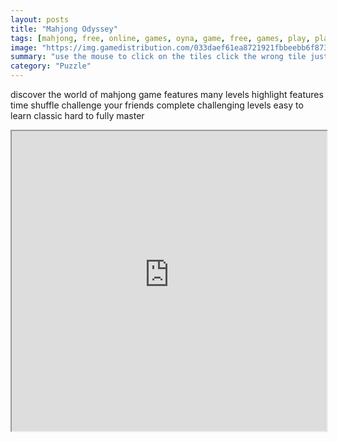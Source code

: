 ```yaml
---
layout: posts
title: "Mahjong Odyssey"
tags: [mahjong, free, online, games, oyna, game, free, games, play, play, games]
image: "https://img.gamedistribution.com/033daef61ea8721921fbbeebb6f87313.jpg"
summary: "use the mouse to click on the tiles click the wrong tile just click it again to deselect it  free online games oyna game free games play play games"
category: "Puzzle"
---
```


discover the world of mahjong game features many levels highlight features time shuffle challenge your friends complete challenging levels easy to learn classic hard to fully master

<iframe width="100%" height="480px;" src="https://flash.gamedistribution.com?game=033daef61ea8721921fbbeebb6f87313"></iframe>